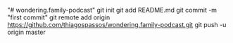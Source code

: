 "# wondering.family-podcast"  git init git add README.md git commit -m "first commit" git remote add origin https://github.com/thiagospassos/wondering.family-podcast.git git push -u origin master 
